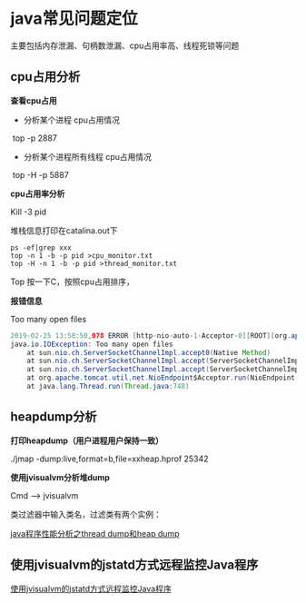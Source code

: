 # java常见问题定位

主要包括内存泄漏、句柄数泄漏、cpu占用率高、线程死锁等问题

## cpu占用分析

**查看cpu占用**

- 分析某个进程 cpu占用情况

​     top -p 2887

- 分析某个进程所有线程 cpu占用情况

​     top -H -p 5887

**cpu占用率分析**

Kill -3 pid 

堆栈信息打印在catalina.out下

```
ps -ef|grep xxx
top -n 1 -b -p pid >cpu_monitor.txt 
top -H -n 1 -b -p pid >thread_monitor.txt
```

Top 按一下C，按照cpu占用排序，

**报错信息**

Too many open files

```java
2019-02-25 13:58:50,078 ERROR [http-nio-auto-1-Acceptor-0][ROOT][org.apache.tomcat.util.net.NioEndpoint$Acceptor 854] Socket accept failed
java.io.IOException: Too many open files
	at sun.nio.ch.ServerSocketChannelImpl.accept0(Native Method)
	at sun.nio.ch.ServerSocketChannelImpl.accept(ServerSocketChannelImpl.java:422)
	at sun.nio.ch.ServerSocketChannelImpl.accept(ServerSocketChannelImpl.java:250)
	at org.apache.tomcat.util.net.NioEndpoint$Acceptor.run(NioEndpoint.java:827)
	at java.lang.Thread.run(Thread.java:748)

```

## heapdump分析

**打印heapdump（用户进程用户保持一致）**

./jmap -dump:live,format=b,file=xxheap.hprof 25342

**使用jvisualvm分析堆dump**

Cmd --> jvisualvm

类过滤器中输入类名，过滤类有两个实例：

[java程序性能分析之thread dump和heap dump](https://www.cnblogs.com/toSeeMyDream/p/7151635.html)



## 使用jvisualvm的jstatd方式远程监控Java程序

[使用jvisualvm的jstatd方式远程监控Java程序](https://www.cnblogs.com/liugh/p/7620336.html)

